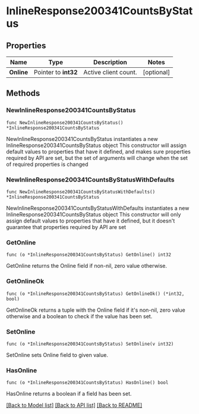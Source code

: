 # InlineResponse200341CountsByStatus

## Properties

Name | Type | Description | Notes
------------ | ------------- | ------------- | -------------
**Online** | Pointer to **int32** | Active client count. | [optional] 

## Methods

### NewInlineResponse200341CountsByStatus

`func NewInlineResponse200341CountsByStatus() *InlineResponse200341CountsByStatus`

NewInlineResponse200341CountsByStatus instantiates a new InlineResponse200341CountsByStatus object
This constructor will assign default values to properties that have it defined,
and makes sure properties required by API are set, but the set of arguments
will change when the set of required properties is changed

### NewInlineResponse200341CountsByStatusWithDefaults

`func NewInlineResponse200341CountsByStatusWithDefaults() *InlineResponse200341CountsByStatus`

NewInlineResponse200341CountsByStatusWithDefaults instantiates a new InlineResponse200341CountsByStatus object
This constructor will only assign default values to properties that have it defined,
but it doesn't guarantee that properties required by API are set

### GetOnline

`func (o *InlineResponse200341CountsByStatus) GetOnline() int32`

GetOnline returns the Online field if non-nil, zero value otherwise.

### GetOnlineOk

`func (o *InlineResponse200341CountsByStatus) GetOnlineOk() (*int32, bool)`

GetOnlineOk returns a tuple with the Online field if it's non-nil, zero value otherwise
and a boolean to check if the value has been set.

### SetOnline

`func (o *InlineResponse200341CountsByStatus) SetOnline(v int32)`

SetOnline sets Online field to given value.

### HasOnline

`func (o *InlineResponse200341CountsByStatus) HasOnline() bool`

HasOnline returns a boolean if a field has been set.


[[Back to Model list]](../README.md#documentation-for-models) [[Back to API list]](../README.md#documentation-for-api-endpoints) [[Back to README]](../README.md)


